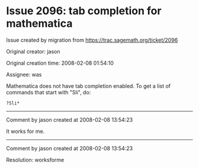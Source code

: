 # Issue 2096: tab completion for mathematica

Issue created by migration from https://trac.sagemath.org/ticket/2096

Original creator: jason

Original creation time: 2008-02-08 01:54:10

Assignee: was

Mathematica does not have tab completion enabled.  To get a list of commands that start with "Sli", do:


```
?Sli*
```




---

Comment by jason created at 2008-02-08 13:54:23

It works for me.


---

Comment by jason created at 2008-02-08 13:54:23

Resolution: worksforme
